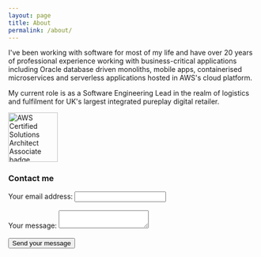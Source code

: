 ```yaml
---
layout: page
title: About
permalink: /about/
---
```


I've been working with software for most of my life and have over 20 years of professional experience working with business-critical applications including Oracle database driven monoliths, mobile apps, containerised microservices and serverless applications hosted in AWS's cloud platform.

My current role is as a Software Engineering Lead in the realm of logistics and fulfilment for UK's largest integrated pureplay digital retailer.

[<img src='https://images.credly.com/size/680x680/images/4bc21d8b-4afe-4fbd-9a90-a9de8bf7b240/AWS-SolArchitect-Associate-2020.png' alt='AWS Certified Solutions Architect Associate badge' width='100' />](https://www.youracclaim.com/badges/ac27b896-c0f6-4a57-94c0-55b1e8e9ce24/public_url)




### Contact me

<form
  action="https://formspree.io/f/mwkakbzz"
  method="POST"
>
  <label>
    Your email address:
    <input type="email" name="_replyto">
  </label><br /><br />
  <label>
    Your message:
    <textarea name="message"></textarea>
  </label>
<br /><br />
  <button type="submit">Send your message</button>
</form>
